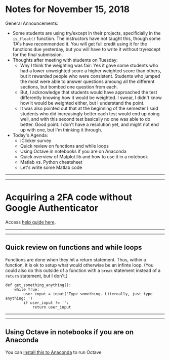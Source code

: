 # Notes for November 15, 2018

General Announcements:
* Some students are using try/except in their projects, specificially in the `is_float()` function. The instructors have not taught this, though some TA's have recommended it. You will get full credit using it for the functions due yesterday, but you will have to write it without try/except for the final submission. 
* Thoughts after meeting with students on Tuesday:
    * Wny I think the weighting was fair: Yes it gave some students who had a lower unweighted score a higher weighted score than others, but it rewarded people who were consistent. Students who jumped the most were able to answer questions amoung all the different sections, but bombed one question from each.
    * But, I acknowledge that students would have approached the test differently knowing how it would be weighted. I swear, I didn't know how it would be weighted either, but I understand the point.
    * It was also pointed out that at the beginning of the semester I said students who did increasingly better each test would end up doing well, and with this second test basically no one was able to do better. Good point. I don't have a resolution yet, and might not end up with one, but I'm thinking it through.
* Today's Agenda:
    * iClicker survey
    * Quick review on functions and while loops
    * Using Octave in notebooks if you are on Anaconda
    * Quick overview of Matplot lib and how to use it in a notebook
    * Matlab vs. Python cheatsheet
    * Let's write some Matlab code

---

---

# Acquiring a 2FA code without Google Authenticator

Access [help guide here](https://www1.udel.edu/it/help/connecting/vpn/usage2fanoga.html).


---

---

## Quick review on functions and while loops

Functions are done when they hit a return statement. Thus, within a function, it is ok to setup what would otherwise be an infinte loop. (You could also do this outside of a function with a `break` statement instead of a `return` statement, but I don't.)

```
def get_something_anything():
    while True:
        user_input = input('Type something. Litereally, just type anything: ')
        if user_input != '':
            return user_input
```

---

---


## Using Octave in notebooks if you are on Anaconda

You can [install this to Anaconda](https://anaconda.org/conda-forge/octave_kernel) to run Octave


